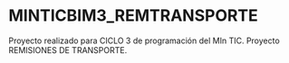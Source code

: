 # MINTICBIM3_REMTRANSPORTE
Proyecto realizado para CICLO 3 de programación del MIn TIC. Proyecto REMISIONES DE TRANSPORTE.
